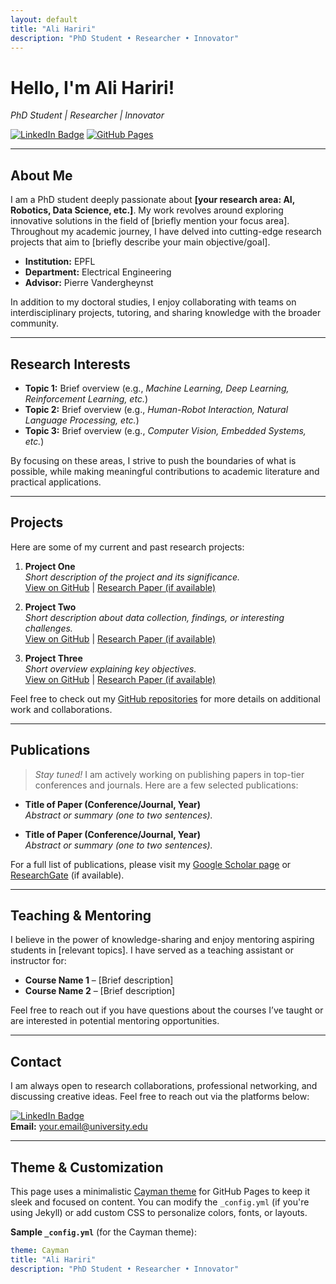 ```yaml
---
layout: default
title: "Ali Hariri"
description: "PhD Student • Researcher • Innovator"
---
```


# Hello, I'm Ali Hariri!  
_PhD Student | Researcher | Innovator_

[![LinkedIn Badge](https://img.shields.io/badge/-Ali%20Hariri-blue?style=flat-square&logo=Linkedin&logoColor=white&link=https://www.linkedin.com/in/ali-hariri-06b847ba/)](https://www.linkedin.com/in/ali-hariri-06b847ba/)
[![GitHub Pages](https://img.shields.io/badge/GitHub-Pages-black?style=flat-square&logo=github)](https://username.github.io/)

---

## About Me

I am a PhD student deeply passionate about **[your research area: AI, Robotics, Data Science, etc.]**. My work revolves around exploring innovative solutions in the field of [briefly mention your focus area]. Throughout my academic journey, I have delved into cutting-edge research projects that aim to [briefly describe your main objective/goal].

- **Institution:** EPFL
- **Department:** Electrical Engineering
- **Advisor:** Pierre Vandergheynst 

In addition to my doctoral studies, I enjoy collaborating with teams on interdisciplinary projects, tutoring, and sharing knowledge with the broader community.

---

## Research Interests

- **Topic 1:** Brief overview (e.g., _Machine Learning, Deep Learning, Reinforcement Learning, etc._)  
- **Topic 2:** Brief overview (e.g., _Human-Robot Interaction, Natural Language Processing, etc._)  
- **Topic 3:** Brief overview (e.g., _Computer Vision, Embedded Systems, etc._)

By focusing on these areas, I strive to push the boundaries of what is possible, while making meaningful contributions to academic literature and practical applications.

---

## Projects

Here are some of my current and past research projects:

1. **Project One**  
   *Short description of the project and its significance.*  
   [View on GitHub](#) | [Research Paper (if available)](#)

2. **Project Two**  
   *Short description about data collection, findings, or interesting challenges.*  
   [View on GitHub](#) | [Research Paper (if available)](#)

3. **Project Three**  
   *Short overview explaining key objectives.*  
   [View on GitHub](#) | [Research Paper (if available)](#)

Feel free to check out my [GitHub repositories](https://github.com/username) for more details on additional work and collaborations.

---

## Publications

> _Stay tuned!_ I am actively working on publishing papers in top-tier conferences and journals. Here are a few selected publications:

- **Title of Paper (Conference/Journal, Year)**  
  *Abstract or summary (one to two sentences).*

- **Title of Paper (Conference/Journal, Year)**  
  *Abstract or summary (one to two sentences).*

For a full list of publications, please visit my [Google Scholar page](#) or [ResearchGate](#) (if available).

---

## Teaching & Mentoring

I believe in the power of knowledge-sharing and enjoy mentoring aspiring students in [relevant topics]. I have served as a teaching assistant or instructor for:

- **Course Name 1** – [Brief description]  
- **Course Name 2** – [Brief description]  

Feel free to reach out if you have questions about the courses I’ve taught or are interested in potential mentoring opportunities.

---

## Contact

I am always open to research collaborations, professional networking, and discussing creative ideas. Feel free to reach out via the platforms below:

[![LinkedIn Badge](https://img.shields.io/badge/-Ali%20Hariri-blue?style=flat-square&logo=Linkedin&logoColor=white&link=https://www.linkedin.com/in/ali-hariri-06b847ba/)](https://www.linkedin.com/in/ali-hariri-06b847ba/)  
**Email:** [your.email@university.edu](mailto:your.email@university.edu)

---

## Theme & Customization

This page uses a minimalistic [Cayman theme](https://pages.github.com/themes/cayman/) for GitHub Pages to keep it sleek and focused on content. You can modify the `_config.yml` (if you're using Jekyll) or add custom CSS to personalize colors, fonts, or layouts.

**Sample `_config.yml`** (for the Cayman theme):
```yaml
theme: Cayman
title: "Ali Hariri"
description: "PhD Student • Researcher • Innovator"
